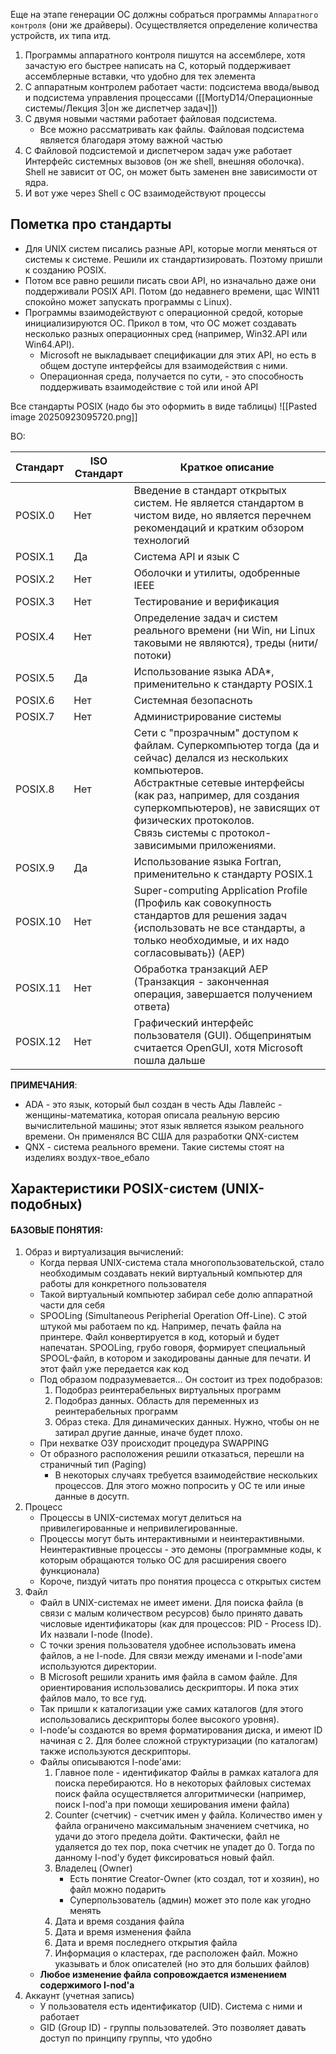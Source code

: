 Еще на этапе генерации ОС должны собраться программы `Аппаратного контроля` (они же драйверы). Осуществляется определение количества устройств, их типа итд. 
1. Программы аппаратного контроля пишутся на ассемблере, хотя зачастую его быстрее написать на C, который поддерживает ассемблерные вставки, что удобно для тех элемента
2. С аппаратным контролем работает части: подсистема ввода/вывод и подсистема управления процессами ([[MortyD14/Операционные системы/Лекция 3|он же диспетчер задач]])
3. С двумя новыми частями работает файловая подсистема.
	* Все можно рассматривать как файлы. Файловая подсистема является благодаря этому важной частью  
4. С Файловой подсистемой и диспетчером задач уже работает Интерфейс системных вызовов (он же shell, внешняя оболочка).
	Shell не зависит от ОС, он может быть заменен вне зависимости от ядра.
5. И вот уже через Shell с ОС взаимодействуют процессы

## Пометка про стандарты
* Для UNIX систем писались разные API, которые могли меняться от системы к системе. Решили их стандартизировать. Поэтому пришли к созданию POSIX.
* Потом все равно решили писать свои API, но изначально даже они поддерживали POSIX API. Потом (до недавнего времени, щас WIN11 спокойно может запускать программы с Linux).
* Программы взаимодействуют с операционной средой, которые инициализируются ОС. Прикол в том, что ОС может создавать несколько разных операционных сред (например, Win32.API или Win64.API).
	* Microsoft не выкладывает спецификации для этих API, но есть в общем доступе интерфейсы для взаимодействия с ними.
	* Операционная среда, получается по сути, - это способность поддерживать взаимодействие с той или иной API

Все стандарты POSIX (надо бы это оформить в виде таблицы)
![[Pasted image 20250923095720.png]]

ВО:

| Стандарт | ISO Стандарт | Краткое описание                                                                                                                                                                                                                                                                               |
| -------- | ------------ | ---------------------------------------------------------------------------------------------------------------------------------------------------------------------------------------------------------------------------------------------------------------------------------------------- |
| POSIX.0  | Нет          | Введение в стандарт открытых систем. Не является стандартом в чистом виде, но является перечнем рекомендаций и кратким обзором технологий                                                                                                                                                      |
| POSIX.1  | Да           | Система API и язык C                                                                                                                                                                                                                                                                           |
| POSIX.2  | Нет          | Оболочки и утилиты, одобренные IEEE                                                                                                                                                                                                                                                            |
| POSIX.3  | Нет          | Тестирование и верификация                                                                                                                                                                                                                                                                     |
| POSIX.4  | Нет          | Определение задач и систем реального времени (ни Win, ни Linux таковыми не являются), треды (нити/потоки)                                                                                                                                                                                      |
| POSIX.5  | Да           | Использование языка ADA*, применительно к стандарту POSIX.1                                                                                                                                                                                                                                    |
| POSIX.6  | Нет          | Системная безопасноть                                                                                                                                                                                                                                                                          |
| POSIX.7  | Нет          | Администрирование системы                                                                                                                                                                                                                                                                      |
| POSIX.8  | Нет          | Сети с "прозрачным" доступом к файлам. Суперкомпьютер тогда (да и сейчас) делался из нескольких компьютеров.<br>Абстрактные сетевые интерфейсы (как раз, например, для создания суперкомпьютеров), не зависящих от физических протоколов.<br>Связь системы с протокол-зависимыми приложениями. |
| POSIX.9  | Да           | Использование языка Fortran, применительно к стандарту POSIX.1                                                                                                                                                                                                                                 |
| POSIX.10 | Нет          | Super-computing Application Profile (Профиль как совокупность стандартов для решения задач {использовать не все стандарты, а только необходимые, и их надо согласовывать}) (AEP)                                                                                                               |
| POSIX.11 | Нет          | Обработка транзакций AEP (Транзакция - законченная операция, завершается получением ответа)                                                                                                                                                                                                    |
| POSIX.12 | Нет          | Графический интерфейс пользователя (GUI). Общепринятым считается OpenGUI, хотя Microsoft пошла дальше                                                                                                                                                                                          |
**ПРИМЕЧАНИЯ**:
* ADA - это язык, который был создан в честь Ады Лавлейс - женщины-математика, которая описала реальную версию вычислительной машины; этот язык является языком реального времени. Он применялся ВС США для разработки QNX-систем
* QNX - система реального времени. Такие системы стоят на изделиях воздух-твое_ебало

## Характеристики POSIX-систем (UNIX-подобных)

#### БАЗОВЫЕ ПОНЯТИЯ:
1. Образ и виртуализация вычислений:
	* Когда первая UNIX-система стала многопользовательской, стало необходимым создавать некий виртуальный компьютер для работы для конкретного пользователя
	* Такой виртуальный компьютер забирал себе долю аппаратной части для себя
	* SPOOLing (Simultaneous Peripherial Operation Off-Line). С этой штукой мы работаем по кд. Например, печать файла на принтере. Файл конвертируется в код, который и будет напечатан.  SPOOLing, грубо говоря, формирует специальный SPOOL-файл, в котором и закодированы данные для печати. И этот файл уже передается как код
	* Под образом подразумевается... Он состоит из трех подобразов:
		1. Подобраз реинтерабельных виртуальных программ
		2. Подобраз данных. Область для переменных из реинтерабельных программ
		3. Образ стека. Для динамических данных. Нужно, чтобы он не затирал другие данные, иначе будет плохо.
	* При нехватке ОЗУ происходит процедура SWAPPING
	* От образного расположения решили отказаться, перешли на страничный тип (Paging)
		* В некоторых случаях требуется взаимодействие нескольких процессов. Для этого можно попросить у ОС те или иные данные в досутп.
2. Процесс
	* Процессы в UNIX-системах могут делиться на привилегированные и непривилегированные.
	* Процессы могут быть интерактивными и неинтерактивными. Неинтерактивные процессы - это демоны (программные коды, к которым обращаются только ОС для расширения своего функционала)
	* Короче, пиздуй читать про понятия процесса с открытых систем
3. Файл
	* Файл в UNIX-системах не имеет имени.  Для поиска файла (в связи с малым количеством ресурсов) было принято давать числовые идентификаторы (как для процессов: PID - Process ID). Их назвали I-node (Inode).
	* С точки зрения пользователя удобнее использовать имена файлов, а не I-node. Для связи между именами и I-node'ами используются директории.
	* В Microsoft решили хранить имя файла в самом файле. Для ориентирования использовались дескрипторы. И пока этих файлов мало, то все гуд.
	* Так пришли к каталогизации уже самих каталогов (для этого использовались дескрипторы более высокого уровня).
	* I-node'ы создаются во время форматирования диска, и имеют ID начиная с 2. Для более сложной структуризации (по каталогам) также используются дескрипторы.
	* Файлы описываются I-node'ами:
		1. Главное поле - идентификатор
			Файлы в рамках каталога для поиска перебираются. Но в некоторых файловых системах поиск файла осуществляется алгоритмически (например, поиск I-nod'а при помощи хеширования имени файла)
		2. Counter (счетчик) - счетчик имен у файла.
			Количество имен у файла ограничено максимальным значением счетчика, но удачи до этого предела дойти.
			Фактически, файл не удаляется до тех пор, пока счетчик не упадет до 0. Тогда по данному I-nod'у будет фиксироваться новый файл.
		3. Владелец (Owner) 
			* Есть понятие Creator-Owner (кто создал, тот и хозяин), но файл можно подарить
			* Суперпользователь (админ) может это поле как угодно менять
		4. Дата и время создания файла
		5. Дата и время изменения файла
		6. Дата и время последнего открытия файла
		7. Информация о кластерах, где расположен файл. Можно указывать и блок описателей (но это для больших файлов)
	* **Любое изменение файла сопровождается изменением содержимого I-nod'а** 
4. Аккаунт (учетная запись)
	* У пользователя есть идентификатор (UID). Система с ними и работает
	* GID (Group ID) - группы пользователей. Это позволяет давать доступ по принципу группы, что удобно
